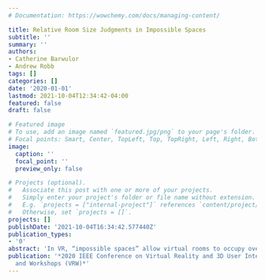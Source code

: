```yaml
---
# Documentation: https://wowchemy.com/docs/managing-content/

title: Relative Room Size Judgments in Impossible Spaces
subtitle: ''
summary: ''
authors:
- Catherine Barwulor
- Andrew Robb
tags: []
categories: []
date: '2020-01-01'
lastmod: 2021-10-04T12:34:42-04:00
featured: false
draft: false

# Featured image
# To use, add an image named `featured.jpg/png` to your page's folder.
# Focal points: Smart, Center, TopLeft, Top, TopRight, Left, Right, BottomLeft, Bottom, BottomRight.
image:
  caption: ''
  focal_point: ''
  preview_only: false

# Projects (optional).
#   Associate this post with one or more of your projects.
#   Simply enter your project's folder or file name without extension.
#   E.g. `projects = ["internal-project"]` references `content/project/deep-learning/index.md`.
#   Otherwise, set `projects = []`.
projects: []
publishDate: '2021-10-04T16:34:42.577440Z'
publication_types:
- '0'
abstract: 'In VR, “impossible spaces” allow virtual rooms to occupy overlapping portions of physical space. We investigated how size judgments of impossible spaces are influenced by the ratio of the sizes of overlapping rooms. Participants (n=36) were randomly assigned to one of three conditions and completed 13 trials. Participants’ reports accurately reflected the true ratio of the rooms in all conditions; however, participants reported less extreme ratios as the ratio increased. The results suggest that important spatial relationships are preserved in impossible spaces, namely 1) judged sizes of individual rooms, and 2) judgments concerning the relative sizes of different rooms.'
publication: '*2020 IEEE Conference on Virtual Reality and 3D User Interfaces Abstracts
  and Workshops (VRW)*'
---
```

